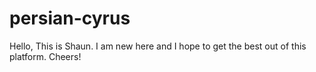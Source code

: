 # persian-cyrus

Hello,
      This is Shaun. I am new here and I hope to get the best out of this platform. Cheers!
